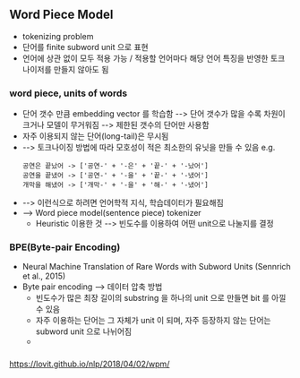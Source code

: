 ## Word Piece Model
* tokenizing problem
* 단어를 finite subword unit 으로 표현
* 언어에 상관 없이 모두 적용 가능 / 적용할 언어마다 해당 언어 특징을 반영한 토크나이저를 만들지 않아도 됨


### word piece, units of words
* 단어 갯수 만큼 embedding vector 를 학습함 --> 단어 갯수가 많을 수록 차원이 크거나 모델이 무거워짐 --> 제한된 갯수의 단어만 사용함
* 자주 이용되지 않는 단어(long-tail)은 무시됨
* --> 토크나이징 방법에 따라 모호성이 적은 최소한의 유닛을 만들 수 있음
	e.g.
	```
	공연은 끝났어 -> ['공연-' + '-은' + '끝-' + '-났어']
	공연을 끝냈어 -> ['공연-' + '-을' + '끝-' + '-냈어']
	개막을 해냈어 -> ['개막-' + '-을' + '해-' + '-냈어']
	```
* --> 이런식으로 하려면 언어학적 지식, 학습데이터가 필요해짐
* --> Word piece model(sentence piece) tokenizer
	*  Heuristic 이용한 것 --> 빈도수를 이용하여 어떤 unit으로 나눌지를 결정

### BPE(Byte-pair Encoding)
* Neural Machine Translation of Rare Words with Subword Units (Sennrich et al., 2015)
* Byte pair encoding --> 데이터 압축 방법
	* 빈도수가 많은 최장 길이의 substring 을 하나의 unit 으로 만들면 bit 를 아낄 수 있음
	* 자주 이용하는 단어는 그 자체가 unit 이 되며, 자주 등장하지 않는 단어는 subword unit 으로 나뉘어짐
	* 


### 

https://lovit.github.io/nlp/2018/04/02/wpm/